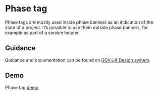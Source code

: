 # Phase tag

Phase tags are mostly used inside phase banners as an indication of the state of a project. It’s possible to use them outside phase banners, for example as part of a service header.

## Guidance

Guidance and documentation can be found on [GOV.UK Design system](linkgoeshere).

## Demo

Phase tag [demo](linkgoeshere).

<!--
## Installation

```
npm install --save @govuk-frontend/phase-tag
```
## Usage

Including the Sass

```
@import "@govuk-frontend/phase-tag/phase-tag";
```
-->
